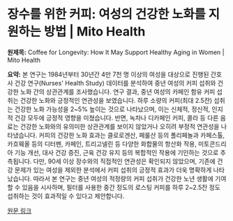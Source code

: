 # 장수를 위한 커피: 여성의 건강한 노화를 지원하는 방법 | Mito Health

**원제목:** Coffee for Longevity: How It May Support Healthy Aging in Women | Mito Health

**요약:** 본 연구는 1984년부터 30년간 4만 7천 명 이상의 여성을 대상으로 진행된 간호사 건강 연구(Nurses' Health Study) 데이터를 분석하여 중년 여성의 커피 섭취와 건강한 노화 간의 상관관계를 조사했습니다.  연구 결과, 중년 여성의 카페인 함유 커피 섭취는 건강한 노화와 긍정적인 연관성을 보였습니다. 하루 소량의 커피(최대 2.5잔) 섭취는 건강한 노화 가능성을 2~5% 높이는 것으로 나타났으며, 이는 신체적, 정신적, 인지적 건강 모두에 긍정적 영향을 미쳤습니다.  반면, 녹차나 디카페인 커피, 콜라 등 다른 음료는 건강한 노화와의 유의미한 상관관계를 보이지 않았거나 오히려 부정적 연관성을 나타냈습니다. 커피의 건강한 노화 효과는 클로로겐산, 페룰산 등의 폴리페놀과 카페스톨, 카흐웨올 등의 디터펜, 카페인, 트리고넬린 등 다양한 화합물의 항산화 작용, 미토콘드리아 기능 개선, 대사 건강 증진, 근육 건강 유지 등의 복합적인 작용에 기인하는 것으로 추측됩니다.  다만,  90세 이상 장수와의 직접적인 연관성은 확인되지 않았으며, 기존에 건강 문제가 있는 여성을 제외한 분석에서 커피 섭취의 긍정적 효과가 더욱 명확하게 나타났습니다. 따라서 본 연구는 중년 여성의 적정량의 커피 섭취가 건강한 노년 생활에 기여할 수 있음을 시사하며,  필터를 사용한 중간 정도의 로스팅 커피를 하루 2~2.5잔 정도 섭취하는 것이 효과적일 수 있다고 제안합니다.

[원문 링크](https://mitohealth.com/blog/coffee-for-longevity-how-it-may-support-healthy-aging-in-women)
